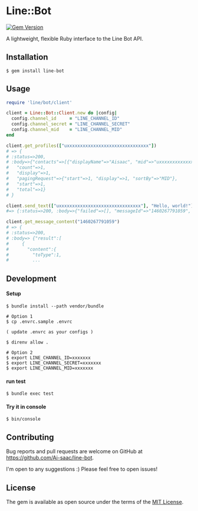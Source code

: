 # Line::Bot

[![Gem Version](https://badge.fury.io/rb/line-bot.svg)](https://badge.fury.io/rb/line-bot)

A lightweight, flexible Ruby interface to the Line Bot API.

## Installation

    $ gem install line-bot

## Usage

```ruby
require 'line/bot/client'

client = Line::Bot::Client.new do |config|
  config.channel_id     = "LINE_CHANNEL_ID"
  config.channel_secret = "LINE_CHANNEL_SECRET"
  config.channel_mid    = "LINE_CHANNEL_MID"
end

client.get_profiles(["uxxxxxxxxxxxxxxxxxxxxxxxxxxxxxxx"])
# => {
# :status=>200,
# :body=>{"contacts"=>[{"displayName"=>"Aisaac", "mid"=>"uxxxxxxxxxxxxxxxxxxxxxxxxxxxxxxx", "pictureUrl"=>"",# "statusMessage"=>""}],
#   "count"=>1,
#   "display"=>1,
#   "pagingRequest"=>{"start"=>1, "display"=>1, "sortBy"=>"MID"},
#   "start"=>1,
#   "total"=>1}
# }

client.send_text(["uxxxxxxxxxxxxxxxxxxxxxxxxxxxxxxx"], "Hello, world!")
#=> {:status=>200, :body=>{"failed"=>[], "messageId"=>"1460267791059", "timestamp"=>1460267791059, "version"=>1}}

client.get_message_content("1460267791059")
# => {
# :status=>200,
# :body=> {"result":[
#     {
#       "content":{
#         "toType":1,
#         ...
```

## Development

#### Setup

```
$ bundle install --path vendor/bundle

# Option 1
$ cp .envrc.sample .envrc

( update .envrc as your configs )

$ direnv allow .

# Option 2
$ export LINE_CHANNEL_ID=xxxxxxx
$ export LINE_CHANNEL_SECRET=xxxxxxx
$ export LINE_CHANNEL_MID=xxxxxxx
```

#### run test

```
$ bundle exec test
```

#### Try it in console

```
$ bin/console
```

## Contributing

Bug reports and pull requests are welcome on GitHub at https://github.com/Ai-saac/line-bot.

I'm open to any suggestions :) Please feel free to open issues!

## License

The gem is available as open source under the terms of the [MIT License](http://opensource.org/licenses/MIT).
